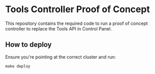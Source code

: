 # Tools Controller Proof of Concept

This repository contains the required code to run a proof of concept controller to replace the Tools API in Control Panel.

## How to deploy

Ensure you're pointing at the correct cluster and run:

```
make deploy
```
